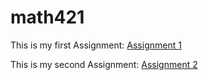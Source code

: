 # math421

This is my first Assignment: [Assignment 1](Assignment1.html)

This is my second Assignment: [Assignment 2](Assignment2.html)

